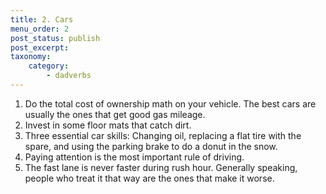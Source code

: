 ```yaml
---
title: 2. Cars
menu_order: 2
post_status: publish
post_excerpt:
taxonomy:
    category:
        - dadverbs
---
```


1. Do the total cost of ownership math on your vehicle.  The best cars are usually the ones that get good gas mileage.
2. Invest in some floor mats that catch dirt.
3. Three essential car skills: Changing oil, replacing a flat tire with the spare, and using the parking brake to do a donut in the snow.
4. Paying attention is the most important rule of driving.
5. The fast lane is never faster during rush hour.  Generally speaking, people who treat it that way are the ones that make it worse.
